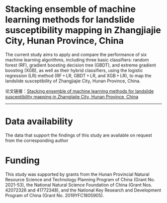 # Stacking ensemble of machine learning methods for landslide susceptibility mapping in Zhangjiajie City, Hunan Province, China

The current study aims to apply and compare the performance of six machine learning algorithms, including three basic classifiers: random forest (RF), gradient boosting decision tree (GBDT), and extreme gradient boosting (XGB), as well as their hybrid classifiers, using the logistic regression (LR) method (RF + LR, GBDT + LR, and XGB + LR), to map the landslide susceptibility of Zhangjiajie City, Hunan Province, China.

论文链接：[Stacking ensemble of machine learning methods for landslide susceptibility mapping in Zhangjiajie City, Hunan Province, China](https://link.springer.com/article/10.1007/s12665-022-10723-z "论文")

***

    
# Data availability
The data that support the findings of this study are available on request from the corresponding author 

# Funding
This study was supported by grants from the Hunan Provincial Natural Resource Science and Technology Planning Program of China (Grant No. 2021-53), the National Natural Science Foundation of China (Grant Nos. 42072326 and 41772348), and the National Key Research and Development Program of China (Grant No. 2019YFC1805905).
